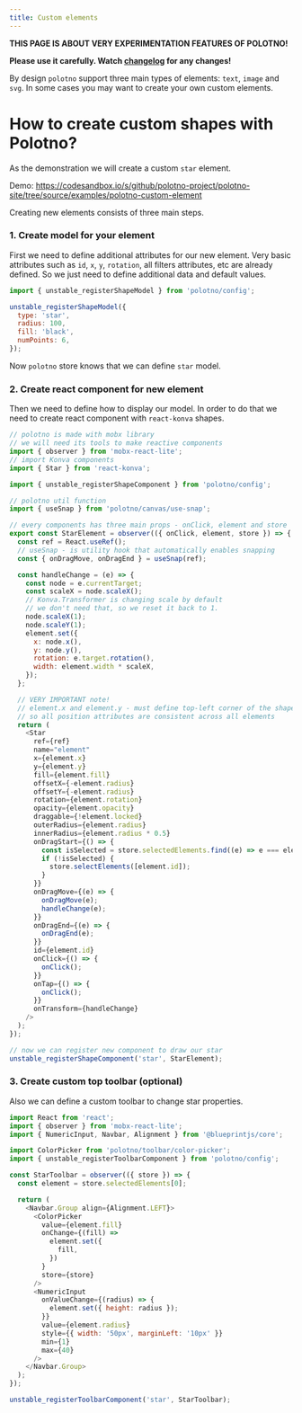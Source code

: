 ```yaml
---
title: Custom elements
---
```


**THIS PAGE IS ABOUT VERY EXPERIMENTATION FEATURES OF POLOTNO!**

**Please use it carefully. Watch [changelog](/changelog) for any changes!**

By design `polotno` support three main types of elements: `text`, `image` and `svg`.
In some cases you may want to create your own custom elements.

# How to create custom shapes with Polotno?

As the demonstration we will create a custom `star` element.

Demo: https://codesandbox.io/s/github/polotno-project/polotno-site/tree/source/examples/polotno-custom-element

Creating new elements consists of three main steps.

### 1. Create model for your element

First we need to define additional attributes for our new element. Very basic attributes such as `id`, `x`, `y`, `rotation`, all filters attributes, etc are already defined. So we just need to define additional data and default values.

```js
import { unstable_registerShapeModel } from 'polotno/config';

unstable_registerShapeModel({
  type: 'star',
  radius: 100,
  fill: 'black',
  numPoints: 6,
});
```

Now `polotno` store knows that we can define `star` model.

### 2. Create react component for new element

Then we need to define how to display our model. In order to do that we need to create react component with `react-konva` shapes.

```js
// polotno is made with mobx library
// we will need its tools to make reactive components
import { observer } from 'mobx-react-lite';
// import Konva components
import { Star } from 'react-konva';

import { unstable_registerShapeComponent } from 'polotno/config';

// polotno util function
import { useSnap } from 'polotno/canvas/use-snap';

// every components has three main props - onClick, element and store
export const StarElement = observer(({ onClick, element, store }) => {
  const ref = React.useRef();
  // useSnap - is utility hook that automatically enables snapping
  const { onDragMove, onDragEnd } = useSnap(ref);

  const handleChange = (e) => {
    const node = e.currentTarget;
    const scaleX = node.scaleX();
    // Konva.Transformer is changing scale by default
    // we don't need that, so we reset it back to 1.
    node.scaleX(1);
    node.scaleY(1);
    element.set({
      x: node.x(),
      y: node.y(),
      rotation: e.target.rotation(),
      width: element.width * scaleX,
    });
  };

  // VERY IMPORTANT note!
  // element.x and element.y - must define top-left corner of the shape
  // so all position attributes are consistent across all elements
  return (
    <Star
      ref={ref}
      name="element"
      x={element.x}
      y={element.y}
      fill={element.fill}
      offsetX={-element.radius}
      offsetY={-element.radius}
      rotation={element.rotation}
      opacity={element.opacity}
      draggable={!element.locked}
      outerRadius={element.radius}
      innerRadius={element.radius * 0.5}
      onDragStart={() => {
        const isSelected = store.selectedElements.find((e) => e === element);
        if (!isSelected) {
          store.selectElements([element.id]);
        }
      }}
      onDragMove={(e) => {
        onDragMove(e);
        handleChange(e);
      }}
      onDragEnd={(e) => {
        onDragEnd(e);
      }}
      id={element.id}
      onClick={() => {
        onClick();
      }}
      onTap={() => {
        onClick();
      }}
      onTransform={handleChange}
    />
  );
});

// now we can register new component to draw our star
unstable_registerShapeComponent('star', StarElement);
```

### 3. Create custom top toolbar (optional)

Also we can define a custom toolbar to change star properties.

```js
import React from 'react';
import { observer } from 'mobx-react-lite';
import { NumericInput, Navbar, Alignment } from '@blueprintjs/core';

import ColorPicker from 'polotno/toolbar/color-picker';
import { unstable_registerToolbarComponent } from 'polotno/config';

const StarToolbar = observer(({ store }) => {
  const element = store.selectedElements[0];

  return (
    <Navbar.Group align={Alignment.LEFT}>
      <ColorPicker
        value={element.fill}
        onChange={(fill) =>
          element.set({
            fill,
          })
        }
        store={store}
      />
      <NumericInput
        onValueChange={(radius) => {
          element.set({ height: radius });
        }}
        value={element.radius}
        style={{ width: '50px', marginLeft: '10px' }}
        min={1}
        max={40}
      />
    </Navbar.Group>
  );
});

unstable_registerToolbarComponent('star', StarToolbar);
```
